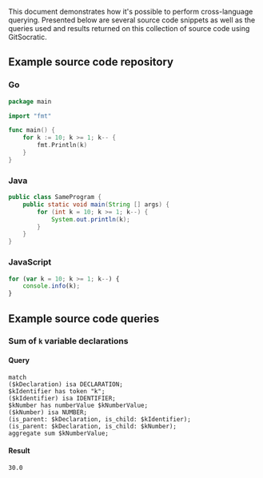 This document demonstrates how it's possible to perform cross-language querying. Presented below are several source code snippets as well as the queries used and results returned on this collection of source code using GitSocratic.

## Example source code repository

### Go
```go
package main

import "fmt"

func main() {
    for k := 10; k >= 1; k-- {
        fmt.Println(k)
    }
}
```
### Java
```java
public class SameProgram {
    public static void main(String [] args) {
        for (int k = 10; k >= 1; k--) {
            System.out.println(k);
        }
    }
}
```

### JavaScript
```javascript
for (var k = 10; k >= 1; k--) {
    console.info(k);
}
```

## Example source code queries

### Sum of `k` variable declarations

#### Query
```graql
match
($kDeclaration) isa DECLARATION;
$kIdentifier has token "k";
($kIdentifier) isa IDENTIFIER;
$kNumber has numberValue $kNumberValue;
($kNumber) isa NUMBER;
(is_parent: $kDeclaration, is_child: $kIdentifier);
(is_parent: $kDeclaration, is_child: $kNumber);
aggregate sum $kNumberValue;
```

#### Result
```
30.0
```
